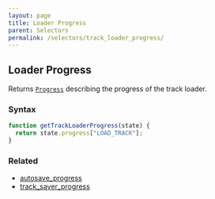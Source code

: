 ```yaml
---
layout: page
title: Loader Progress
parent: Selectors
permalink: /selectors/track_loader_progress/
---
```


## Loader Progress

Returns [`Progress`](/externals/files/) describing the progress of the track loader.

### Syntax

```js
function getTrackLoaderProgress(state) {
  return state.progress["LOAD_TRACK"];
}
```

### Related

- [autosave_progress](./autosave_progress.md)
- [track_saver_progress](./track_saver_progress.md)
